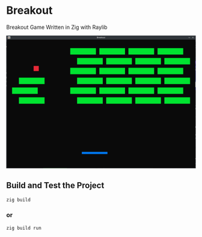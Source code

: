 # Breakout
Breakout Game Written in Zig with Raylib

![breakout](https://github.com/Default-Artin/breakout/blob/main/breakout.png?raw=true "Breakout")

## Build and Test the Project
``` Console
zig build
```
### or
``` Console
zig build run
```

